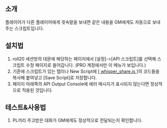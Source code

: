 ## 소개
플레이어가 다른 플레이어에게 귓속말을 보내면 같은 내용을 GM에게도 자동으로 보내주는 스크립트입니다.

## 설치법
1. roll20 세션방의 대문에 해당하는 페이지에서 [설정]->[API 스크립트]를 선택해 스크립트 수정 페이지로 들어갑니다. (PRO 계정에서만 이 메뉴가 보입니다.)
2. 기존에 스크립트가 있는 탭이나 New Script에 [[ whisper_share.js ]](https://github.com/kibkibe/roll20-api-scripts/blob/master/whisper_share/whisper_share.js)의 코드들을 복사해 붙여넣고 [Save Script]로 저장합니다. 
4. 페이지 아래쪽의 API Output Console에 에러 메시지가 표시되지 않는다면 정상적으로 적용된 것입니다.

## 테스트&사용법
1. PL끼리 주고받은 대화가 GM에게도 정상적으로 전달되는지 확인합니다.